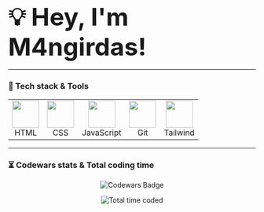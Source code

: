 <h3 align="left"><strong><span style="font-size: 50px;">💡 Hey, I'm M4ngirdas!</span></strong></h3>

---

### 🚀 Tech stack & Tools  
<table align="center">
  <tr>
    <td align="center"><img src="https://img.icons8.com/color/48/000000/html-5.png" width="55" height="55"/><br>HTML</td>
    <td align="center"><img src="https://img.icons8.com/color/48/000000/css3.png" width="55" height="55"/><br>CSS</td>
    <td align="center"><img src="https://img.icons8.com/color/48/000000/javascript.png" width="55" height="55"/><br>JavaScript</td>
    <td align="center"><img src="https://img.icons8.com/ios-filled/50/F05033/git.png" width="55" height="55"/><br>Git</td>
    <td align="center"><img src="https://img.icons8.com/color/48/000000/tailwindcss.png" width="55" height="55"/><br>Tailwind</td>
  </tr>
</table>







---
 
### ⏳ Codewars stats & Total coding time
<p align="center">
  <img src="https://www.codewars.com/users/M4ngirdas/badges/large" alt="Codewars Badge">
</p>
<p align="center">
  <img src="https://wakatime.com/badge/user/227c609a-e3b1-47b1-8e8f-7e368c0b34e6.svg?style=for-the-badge&color=blue" alt="Total time coded"/>
</p>
